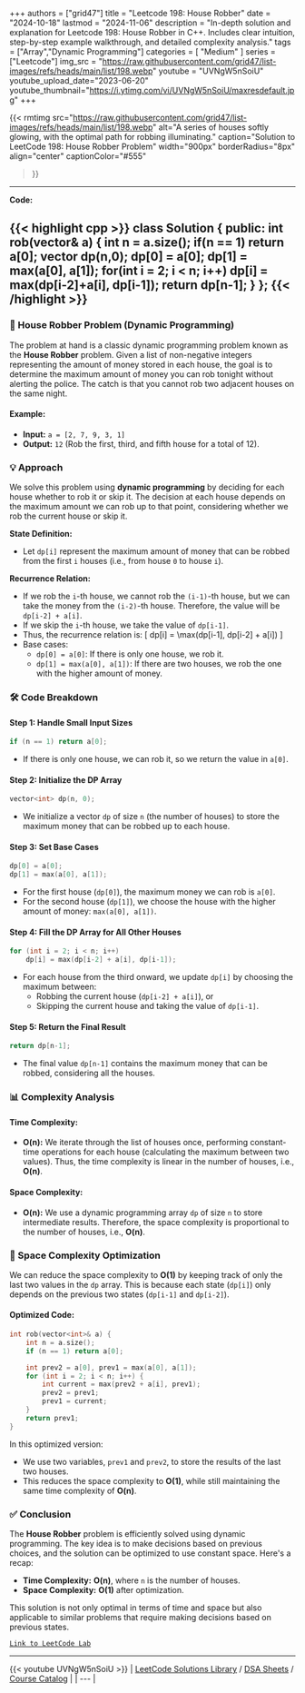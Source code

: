
+++
authors = ["grid47"]
title = "Leetcode 198: House Robber"
date = "2024-10-18"
lastmod = "2024-11-06"
description = "In-depth solution and explanation for Leetcode 198: House Robber in C++. Includes clear intuition, step-by-step example walkthrough, and detailed complexity analysis."
tags = ["Array","Dynamic Programming"]
categories = [
    "Medium"
]
series = ["Leetcode"]
img_src = "https://raw.githubusercontent.com/grid47/list-images/refs/heads/main/list/198.webp"
youtube = "UVNgW5nSoiU"
youtube_upload_date="2023-06-20"
youtube_thumbnail="https://i.ytimg.com/vi/UVNgW5nSoiU/maxresdefault.jpg"
+++


{{< rmtimg 
    src="https://raw.githubusercontent.com/grid47/list-images/refs/heads/main/list/198.webp" 
    alt="A series of houses softly glowing, with the optimal path for robbing illuminating."
    caption="Solution to LeetCode 198: House Robber Problem"
    width="900px"
    borderRadius="8px"
    align="center" 
    captionColor="#555"
>}}
---
**Code:**

{{< highlight cpp >}}
class Solution {
public:
    int rob(vector<int>& a) {
        int n = a.size();
        if(n == 1) return a[0];
        vector<int> dp(n,0);
        dp[0] = a[0];
        dp[1] = max(a[0], a[1]);
        for(int i = 2; i < n; i++)
            dp[i] = max(dp[i-2]+a[i], dp[i-1]);
        return dp[n-1];
    }
};
{{< /highlight >}}
---

### 🌟 House Robber Problem (Dynamic Programming)

The problem at hand is a classic dynamic programming problem known as the **House Robber** problem. Given a list of non-negative integers representing the amount of money stored in each house, the goal is to determine the maximum amount of money you can rob tonight without alerting the police. The catch is that you cannot rob two adjacent houses on the same night.

#### Example:
- **Input:** `a = [2, 7, 9, 3, 1]`
- **Output:** `12` (Rob the first, third, and fifth house for a total of 12).

### 💡 Approach

We solve this problem using **dynamic programming** by deciding for each house whether to rob it or skip it. The decision at each house depends on the maximum amount we can rob up to that point, considering whether we rob the current house or skip it.

**State Definition:**
- Let `dp[i]` represent the maximum amount of money that can be robbed from the first `i` houses (i.e., from house `0` to house `i`).

**Recurrence Relation:**
- If we rob the `i`-th house, we cannot rob the `(i-1)`-th house, but we can take the money from the `(i-2)`-th house. Therefore, the value will be `dp[i-2] + a[i]`.
- If we skip the `i`-th house, we take the value of `dp[i-1]`.
- Thus, the recurrence relation is:
  \[
  dp[i] = \max(dp[i-1], dp[i-2] + a[i])
  \]
- Base cases:
  - `dp[0] = a[0]`: If there is only one house, we rob it.
  - `dp[1] = max(a[0], a[1])`: If there are two houses, we rob the one with the higher amount of money.

### 🛠 Code Breakdown

#### Step 1: Handle Small Input Sizes
```cpp
if (n == 1) return a[0];
```
- If there is only one house, we can rob it, so we return the value in `a[0]`.

#### Step 2: Initialize the DP Array
```cpp
vector<int> dp(n, 0);
```
- We initialize a vector `dp` of size `n` (the number of houses) to store the maximum money that can be robbed up to each house.

#### Step 3: Set Base Cases
```cpp
dp[0] = a[0];
dp[1] = max(a[0], a[1]);
```
- For the first house (`dp[0]`), the maximum money we can rob is `a[0]`.
- For the second house (`dp[1]`), we choose the house with the higher amount of money: `max(a[0], a[1])`.

#### Step 4: Fill the DP Array for All Other Houses
```cpp
for (int i = 2; i < n; i++)
    dp[i] = max(dp[i-2] + a[i], dp[i-1]);
```
- For each house from the third onward, we update `dp[i]` by choosing the maximum between:
  - Robbing the current house (`dp[i-2] + a[i]`), or
  - Skipping the current house and taking the value of `dp[i-1]`.

#### Step 5: Return the Final Result
```cpp
return dp[n-1];
```
- The final value `dp[n-1]` contains the maximum money that can be robbed, considering all the houses.

### 📊 Complexity Analysis

#### Time Complexity:
- **O(n):** We iterate through the list of houses once, performing constant-time operations for each house (calculating the maximum between two values). Thus, the time complexity is linear in the number of houses, i.e., **O(n)**.

#### Space Complexity:
- **O(n):** We use a dynamic programming array `dp` of size `n` to store intermediate results. Therefore, the space complexity is proportional to the number of houses, i.e., **O(n)**.

### 🚀 Space Complexity Optimization

We can reduce the space complexity to **O(1)** by keeping track of only the last two values in the `dp` array. This is because each state (`dp[i]`) only depends on the previous two states (`dp[i-1]` and `dp[i-2]`).

#### Optimized Code:

```cpp
int rob(vector<int>& a) {
    int n = a.size();
    if (n == 1) return a[0];

    int prev2 = a[0], prev1 = max(a[0], a[1]);
    for (int i = 2; i < n; i++) {
        int current = max(prev2 + a[i], prev1);
        prev2 = prev1;
        prev1 = current;
    }
    return prev1;
}
```
In this optimized version:
- We use two variables, `prev1` and `prev2`, to store the results of the last two houses.
- This reduces the space complexity to **O(1)**, while still maintaining the same time complexity of **O(n)**.

### ✅ Conclusion

The **House Robber** problem is efficiently solved using dynamic programming. The key idea is to make decisions based on previous choices, and the solution can be optimized to use constant space. Here's a recap:

- **Time Complexity:** **O(n)**, where `n` is the number of houses.
- **Space Complexity:** **O(1)** after optimization.

This solution is not only optimal in terms of time and space but also applicable to similar problems that require making decisions based on previous states.

[`Link to LeetCode Lab`](https://leetcode.com/problems/house-robber/description/)

---
{{< youtube UVNgW5nSoiU >}}
| [LeetCode Solutions Library](https://grid47.xyz/leetcode/) / [DSA Sheets](https://grid47.xyz/sheets/) / [Course Catalog](https://grid47.xyz/courses/) |
| --- |
